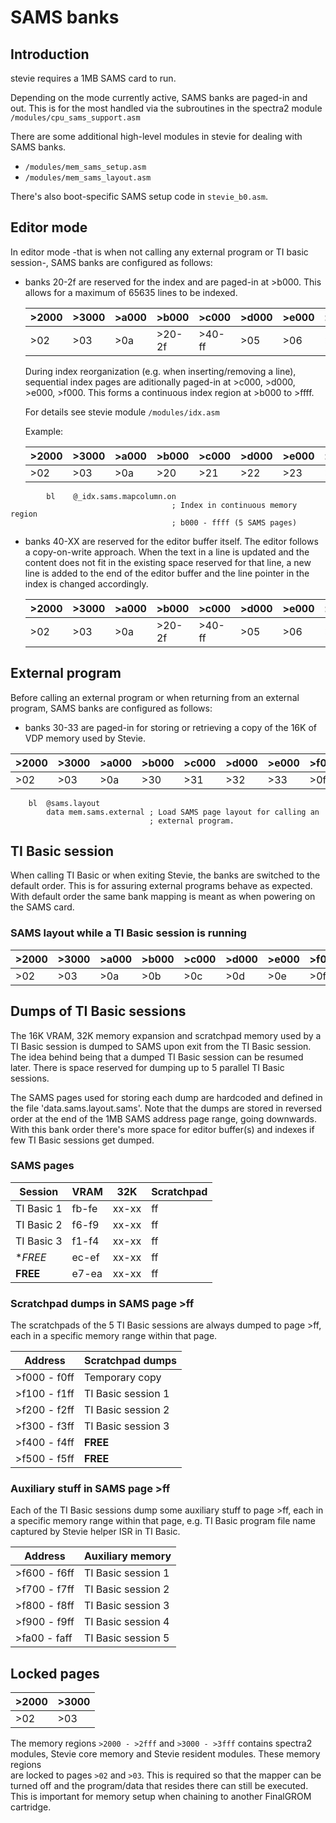 # SAMS banks

## Introduction

stevie requires a 1MB SAMS card to run.

Depending on the mode currently active, SAMS banks are paged-in and out.
This is for the most handled via the subroutines in the spectra2 module
``/modules/cpu_sams_support.asm``

There are some additional high-level modules in stevie for dealing with SAMS
banks.

* ``/modules/mem_sams_setup.asm``
* ``/modules/mem_sams_layout.asm``

There's also boot-specific SAMS setup code in ``stevie_b0.asm``.


## Editor mode

In editor mode -that is when not calling any external program or TI basic
session-, SAMS banks are configured as follows:

* banks 20-2f are reserved for the index and are paged-in at >b000.
  This allows for a maximum of 65635 lines to be indexed.

  |  >2000 | >3000 | >a000 | >b000  | >c000  | >d000 | >e000 | >f000 |
  |--------|-------|-------|--------|--------|-------|-------|-------|
  |   >02  |  >03  |  >0a  | >20-2f | >40-ff |  >05  |  >06  |  >07  |

  During index reorganization (e.g. when inserting/removing a line),
  sequential index pages are aditionally paged-in at >c000, >d000, >e000, >f000.
  This forms a continuous index region at >b000 to >ffff.

  For details see stevie module ``/modules/idx.asm``

  Example:

  |  >2000 | >3000 | >a000 | >b000  | >c000  | >d000 | >e000 | >f000 |
  |--------|-------|-------|--------|--------|-------|-------|-------|
  |   >02  |  >03  |  >0a  |   >20  |  >21   |  >22  |  >23  |  >24  |

```
        bl    @_idx.sams.mapcolumn.on
                                    ; Index in continuous memory region
                                    ; b000 - ffff (5 SAMS pages)
```


* banks 40-XX are reserved for the editor buffer itself. The editor follows a
  copy-on-write approach. When the text in a line is updated and
  the content does not fit in the existing space reserved for that line, a new
  line is added to the end of the editor buffer and the line pointer in
  the index is changed accordingly.

  |  >2000 | >3000 | >a000 | >b000  | >c000  | >d000 | >e000 | >f000 |
  |--------|-------|-------|--------|--------|-------|-------|-------|
  |   >02  |  >03  |  >0a  | >20-2f | >40-ff |  >05  |  >06  |  >07  |


## External program

Before calling an external program or when returning from an external program,
SAMS banks are configured as follows:

* banks 30-33 are paged-in for storing or retrieving a copy of the 16K of VDP
  memory used by Stevie.

|  >2000 | >3000 | >a000 | >b000  | >c000  | >d000 | >e000 | >f000 |
|--------|-------|-------|--------|--------|-------|-------|-------|
|   >02  |  >03  |  >0a  |   >30  |   >31  |  >32  |  >33  |  >0f  |

```
    bl  @sams.layout
        data mem.sams.external ; Load SAMS page layout for calling an
                               ; external program.
```

## TI Basic session

When calling TI Basic or when exiting Stevie, the banks are switched to
the default order. This is for assuring external programs behave as
expected. With default order the same bank mapping is meant as when
powering on the SAMS card.

### SAMS layout while a TI Basic session is running

|  >2000 | >3000 | >a000 | >b000  | >c000  | >d000 | >e000 | >f000 |
|--------|-------|-------|--------|--------|-------|-------|-------|
|   >02  |  >03  |  >0a  |   >0b  |   >0c  |  >0d  |  >0e  |  >0f  |



## Dumps of TI Basic sessions

The 16K VRAM, 32K memory expansion and scratchpad memory used by a TI Basic
session is dumped to SAMS upon exit from the TI Basic session.
The idea behind being that a dumped TI Basic session can be resumed later.
There is space reserved for dumping up to 5 parallel TI Basic sessions.

The SAMS pages used for storing each dump are hardcoded and defined in the file
'data.sams.layout.sams'. Note that the dumps are stored in reversed order at the
end of the 1MB SAMS address page range, going downwards.
With this bank order there's more space for editor buffer(s) and indexes 
if few TI Basic sessions get dumped.

### SAMS pages

| Session    | VRAM  | 32K   | Scratchpad |
|------------|-------|-------|------------|
| TI Basic 1 | fb-fe | xx-xx | ff         |
| TI Basic 2 | f6-f9 | xx-xx | ff         |
| TI Basic 3 | f1-f4 | xx-xx | ff         |
| **FREE*    | ec-ef | xx-xx | ff         |
| **FREE**   | e7-ea | xx-xx | ff         |

### Scratchpad dumps in SAMS page >ff

The scratchpads of the 5 TI Basic sessions are always dumped to page >ff,
each in a specific memory range within that page.

| Address      | Scratchpad dumps     |
|--------------|----------------------|
| >f000 - f0ff | Temporary copy       |
| >f100 - f1ff | TI Basic session 1   |
| >f200 - f2ff | TI Basic session 2   |
| >f300 - f3ff | TI Basic session 3   |
| >f400 - f4ff | **FREE**             |
| >f500 - f5ff | **FREE**             |


### Auxiliary stuff in SAMS page >ff

Each of the TI Basic sessions dump some auxiliary stuff to page >ff,
each in a specific memory range within that page, e.g. 
TI Basic program file name captured by Stevie helper ISR in TI Basic.

| Address      | Auxiliary memory     |
|--------------|----------------------|
| >f600 - f6ff | TI Basic session 1   |
| >f700 - f7ff | TI Basic session 2   |
| >f800 - f8ff | TI Basic session 3   |
| >f900 - f9ff | TI Basic session 4   |
| >fa00 - faff | TI Basic session 5   |


## Locked pages

|  >2000 | >3000 | 
|--------|-------|
|   >02  |  >03  |

The memory regions ``>2000 - >2fff`` and ``>3000 - >3fff`` contains spectra2  
modules, Stevie core memory and Stevie resident modules. These memory regions   
are locked to pages ``>02`` and ``>03``. This is required so that the mapper can
be turned off and the program/data that resides there can still be executed.
This is important for memory setup when chaining to another FinalGROM cartridge.
